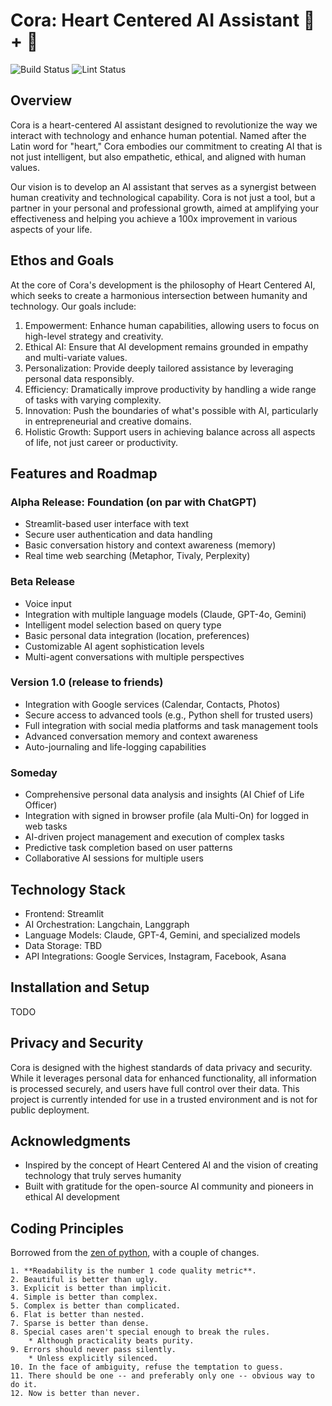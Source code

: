 # Cora: Heart Centered AI Assistant 🤖 + 💙

![Build Status](https://github.com/TechNickAI/cora-streamlit-langchain/actions/workflows/build.yml/badge.svg)
![Lint Status](https://github.com/TechNickAI/cora-streamlit-langchain/actions/workflows/linter.yml/badge.svg)

## Overview

Cora is a heart-centered AI assistant designed to revolutionize the way we interact with technology and enhance human potential. Named after the Latin word for "heart," Cora embodies our commitment to creating AI that is not just intelligent, but also empathetic, ethical, and aligned with human values.

Our vision is to develop an AI assistant that serves as a synergist between human creativity and technological capability. Cora is not just a tool, but a partner in your personal and professional growth, aimed at amplifying your effectiveness and helping you achieve a 100x improvement in various aspects of your life.

## Ethos and Goals

At the core of Cora's development is the philosophy of Heart Centered AI, which seeks to create a harmonious intersection between humanity and technology. Our goals include:

1. Empowerment: Enhance human capabilities, allowing users to focus on high-level strategy and creativity.
2. Ethical AI: Ensure that AI development remains grounded in empathy and multi-variate values.
3. Personalization: Provide deeply tailored assistance by leveraging personal data responsibly.
4. Efficiency: Dramatically improve productivity by handling a wide range of tasks with varying complexity.
5. Innovation: Push the boundaries of what's possible with AI, particularly in entrepreneurial and creative domains.
6. Holistic Growth: Support users in achieving balance across all aspects of life, not just career or productivity.

## Features and Roadmap

### Alpha Release: Foundation (on par with ChatGPT)

- Streamlit-based user interface with text
- Secure user authentication and data handling
- Basic conversation history and context awareness (memory)
- Real time web searching (Metaphor, Tivaly, Perplexity)

### Beta Release

- Voice input
- Integration with multiple language models (Claude, GPT-4o, Gemini)
- Intelligent model selection based on query type
- Basic personal data integration (location, preferences)
- Customizable AI agent sophistication levels
- Multi-agent conversations with multiple perspectives

### Version 1.0 (release to friends)

- Integration with Google services (Calendar, Contacts, Photos)
- Secure access to advanced tools (e.g., Python shell for trusted users)
- Full integration with social media platforms and task management tools
- Advanced conversation memory and context awareness
- Auto-journaling and life-logging capabilities

### Someday

- Comprehensive personal data analysis and insights (AI Chief of Life Officer)
- Integration with signed in browser profile (ala Multi-On) for logged in web tasks
- AI-driven project management and execution of complex tasks
- Predictive task completion based on user patterns
- Collaborative AI sessions for multiple users

## Technology Stack

- Frontend: Streamlit
- AI Orchestration: Langchain, Langgraph
- Language Models: Claude, GPT-4, Gemini, and specialized models
- Data Storage: TBD
- API Integrations: Google Services, Instagram, Facebook, Asana

## Installation and Setup

TODO

## Privacy and Security

Cora is designed with the highest standards of data privacy and security. While it leverages personal data for enhanced functionality, all information is processed securely, and users have full control over their data. This project is currently intended for use in a trusted environment and is not for public deployment.

## Acknowledgments

- Inspired by the concept of Heart Centered AI and the vision of creating technology that truly serves humanity
- Built with gratitude for the open-source AI community and pioneers in ethical AI development

## Coding Principles

Borrowed from the [zen of python](http://c2.com/cgi/wiki?PythonPhilosophy), with a couple of changes.

```text
1. **Readability is the number 1 code quality metric**.
2. Beautiful is better than ugly.
3. Explicit is better than implicit.
4. Simple is better than complex.
5. Complex is better than complicated.
6. Flat is better than nested.
7. Sparse is better than dense.
8. Special cases aren't special enough to break the rules.
    * Although practicality beats purity.
9. Errors should never pass silently.
    * Unless explicitly silenced.
10. In the face of ambiguity, refuse the temptation to guess.
11. There should be one -- and preferably only one -- obvious way to do it.
12. Now is better than never.
```
